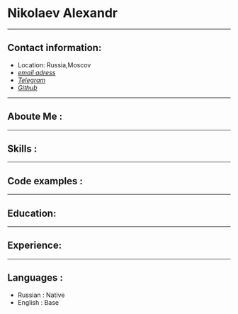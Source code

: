 # **Nikolaev Alexandr**
------------

## Contact information: ##

- Location: Russia,Moscov
- *[email adress](solomonsai90@gmail.com)*
- *[Telegram](https://t.me/Solomonsai)*
- *[Github](https://github.com/Solomonsai)*

---
## Aboute Me :
---
## Skills :
---
## Code examples :
---
## Education:
---
## Experience:
---
## Languages :
- Russian : Native
- English : Base